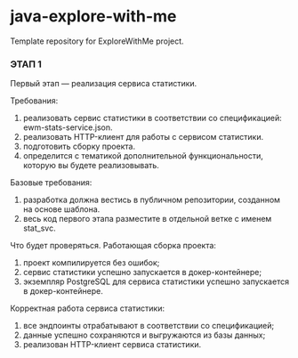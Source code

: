 # java-explore-with-me
Template repository for ExploreWithMe project.
### ЭТАП 1
Первый этап — реализация сервиса статистики.

Требования:
1. реализовать сервис статистики в соответствии со спецификацией: ewm-stats-service.json.
2. реализовать HTTP-клиент для работы с сервисом статистики.
3. подготовить сборку проекта.
4. определится с тематикой дополнительной функциональности, которую вы будете реализовывать.

Базовые требования:
1. разработка должна вестись в публичном репозитории, созданном на основе шаблона.
2. весь код первого этапа разместите в отдельной ветке с именем stat_svc.

Что будет проверяться. Работающая сборка проекта:
1. проект компилируется без ошибок;
2. сервис статистики успешно запускается в докер-контейнере;
3. экземпляр PostgreSQL для сервиса статистики успешно запускается в докер-контейнере.

Корректная работа сервиса статистики:
1. все эндпоинты отрабатывают в соответствии со спецификацией;
2. данные успешно сохраняются и выгружаются из базы данных;
3. реализован HTTP-клиент сервиса статистики.
